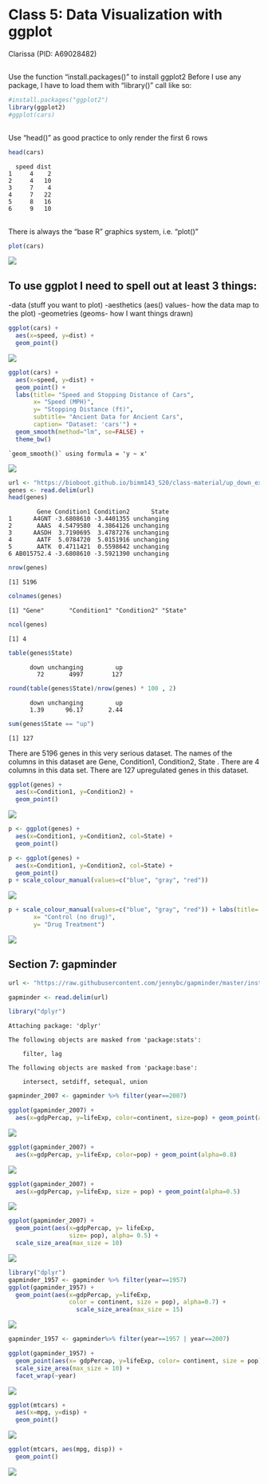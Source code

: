 # Class 5: Data Visualization with ggplot
Clarissa (PID: A69028482)

## 

Use the function “install.packages()” to install ggplot2 Before I use
any package, I have to load them with “library()” call like so:

``` r
#install.packages("ggplot2")
library(ggplot2)
#ggplot(cars)
```

## 

Use “head()” as good practice to only render the first 6 rows

``` r
head(cars)
```

      speed dist
    1     4    2
    2     4   10
    3     7    4
    4     7   22
    5     8   16
    6     9   10

## 

There is always the “base R” graphics system, i.e. “plot()”

``` r
plot(cars)
```

![](class05_files/figure-commonmark/unnamed-chunk-3-1.png)

## To use ggplot I need to spell out at least 3 things:

-data (stuff you want to plot) -aesthetics (aes() values- how the data
map to the plot) -geometries (geoms- how I want things drawn)

``` r
ggplot(cars) +
  aes(x=speed, y=dist) +
  geom_point()
```

![](class05_files/figure-commonmark/unnamed-chunk-4-1.png)

``` r
ggplot(cars) + 
  aes(x=speed, y=dist) + 
  geom_point() +
  labs(title= "Speed and Stopping Distance of Cars", 
       x= "Speed (MPH)",
       y= "Stopping Distance (ft)",
       subtitle= "Ancient Data for Ancient Cars",
       caption= "Dataset: 'cars'") +
  geom_smooth(method="lm", se=FALSE) +
  theme_bw()
```

    `geom_smooth()` using formula = 'y ~ x'

![](class05_files/figure-commonmark/unnamed-chunk-5-1.png)

``` r
url <- "https://bioboot.github.io/bimm143_S20/class-material/up_down_expression.txt"
genes <- read.delim(url)
head(genes)
```

            Gene Condition1 Condition2      State
    1      A4GNT -3.6808610 -3.4401355 unchanging
    2       AAAS  4.5479580  4.3864126 unchanging
    3      AASDH  3.7190695  3.4787276 unchanging
    4       AATF  5.0784720  5.0151916 unchanging
    5       AATK  0.4711421  0.5598642 unchanging
    6 AB015752.4 -3.6808610 -3.5921390 unchanging

``` r
nrow(genes)
```

    [1] 5196

``` r
colnames(genes)
```

    [1] "Gene"       "Condition1" "Condition2" "State"     

``` r
ncol(genes)
```

    [1] 4

``` r
table(genes$State)
```


          down unchanging         up 
            72       4997        127 

``` r
round(table(genes$State)/nrow(genes) * 100 , 2)
```


          down unchanging         up 
          1.39      96.17       2.44 

``` r
sum(genes$State == "up")
```

    [1] 127

There are 5196 genes in this very serious dataset. The names of the
columns in this dataset are Gene, Condition1, Condition2, State . There
are 4 columns in this data set. There are 127 upregulated genes in this
dataset.

``` r
ggplot(genes) +
  aes(x=Condition1, y=Condition2) +
  geom_point()
```

![](class05_files/figure-commonmark/unnamed-chunk-8-1.png)

``` r
p <- ggplot(genes) +
  aes(x=Condition1, y=Condition2, col=State) +
  geom_point()
```

``` r
p <- ggplot(genes) +
  aes(x=Condition1, y=Condition2, col=State) +
  geom_point()
p + scale_colour_manual(values=c("blue", "gray", "red")) 
```

![](class05_files/figure-commonmark/unnamed-chunk-10-1.png)

``` r
p + scale_colour_manual(values=c("blue", "gray", "red")) + labs(title= "Gene Expression Changes Upon Drug Treatment", 
       x= "Control (no drug)",
       y= "Drug Treatment")
```

![](class05_files/figure-commonmark/unnamed-chunk-11-1.png)

## Section 7: gapminder

``` r
url <- "https://raw.githubusercontent.com/jennybc/gapminder/master/inst/extdata/gapminder.tsv"

gapminder <- read.delim(url)
```

``` r
library("dplyr")
```


    Attaching package: 'dplyr'

    The following objects are masked from 'package:stats':

        filter, lag

    The following objects are masked from 'package:base':

        intersect, setdiff, setequal, union

``` r
gapminder_2007 <- gapminder %>% filter(year==2007)
```

``` r
ggplot(gapminder_2007) +
  aes(x=gdpPercap, y=lifeExp, color=continent, size=pop) + geom_point(alpha=0.5)
```

![](class05_files/figure-commonmark/unnamed-chunk-14-1.png)

``` r
ggplot(gapminder_2007) +
  aes(x=gdpPercap, y=lifeExp, color=pop) + geom_point(alpha=0.8)
```

![](class05_files/figure-commonmark/unnamed-chunk-15-1.png)

``` r
ggplot(gapminder_2007) +
  aes(x=gdpPercap, y=lifeExp, size = pop) + geom_point(alpha=0.5)
```

![](class05_files/figure-commonmark/unnamed-chunk-16-1.png)

``` r
ggplot(gapminder_2007) + 
  geom_point(aes(x=gdpPercap, y= lifeExp,
                 size= pop), alpha= 0.5) + 
  scale_size_area(max_size = 10)
```

![](class05_files/figure-commonmark/unnamed-chunk-17-1.png)

``` r
library("dplyr")
gapminder_1957 <- gapminder %>% filter(year==1957)
ggplot(gapminder_1957) +
  geom_point(aes(x=gdpPercap, y=lifeExp, 
                 color = continent, size = pop), alpha=0.7) +
                   scale_size_area(max_size = 15)
```

![](class05_files/figure-commonmark/unnamed-chunk-18-1.png)

``` r
gapminder_1957 <- gapminder%>% filter(year==1957 | year==2007)

ggplot(gapminder_1957) +
  geom_point(aes(x= gdpPercap, y=lifeExp, color= continent, size = pop), alpha=0.7) +
  scale_size_area(max_size = 10) + 
  facet_wrap(~year)
```

![](class05_files/figure-commonmark/unnamed-chunk-19-1.png)

``` r
ggplot(mtcars) + 
  aes(x=mpg, y=disp) + 
  geom_point()
```

![](class05_files/figure-commonmark/unnamed-chunk-20-1.png)

``` r
ggplot(mtcars, aes(mpg, disp)) +
  geom_point()
```

![](class05_files/figure-commonmark/unnamed-chunk-21-1.png)
